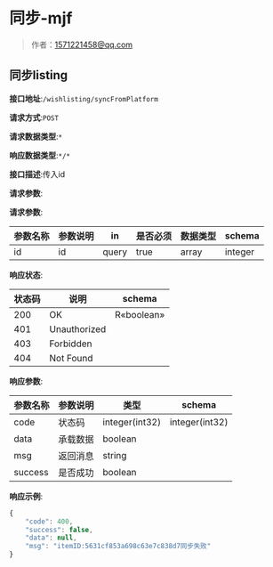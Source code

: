 # 同步-mjf

> 作者：1571221458@qq.com

## 同步listing


**接口地址**:`/wishlisting/syncFromPlatform`


**请求方式**:`POST`


**请求数据类型**:`*`


**响应数据类型**:`*/*`


**接口描述**:传入id


**请求参数**:


**请求参数**:


| 参数名称 | 参数说明 | in    | 是否必须 | 数据类型 | schema |
| -------- | -------- | ----- | -------- | -------- | ------ |
|id|id|query|true|array|integer|


**响应状态**:


| 状态码 | 说明 | schema |
| -------- | -------- | ----- | 
|200|OK|R«boolean»|
|401|Unauthorized||
|403|Forbidden||
|404|Not Found||


**响应参数**:




| 参数名称 | 参数说明 | 类型 | schema |
| -------- | -------- | ----- |----- | 
|code|状态码|integer(int32)|integer(int32)|
|data|承载数据|boolean||
|msg|返回消息|string||
|success|是否成功|boolean||


**响应示例**:
```javascript
{
    "code": 400,
    "success": false,
    "data": null,
    "msg": "itemID:5631cf853a698c63e7c838d7同步失败"
}
```